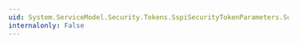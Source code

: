 ```yaml
---
uid: System.ServiceModel.Security.Tokens.SspiSecurityTokenParameters.SupportsServerAuthentication
internalonly: False
---
```


